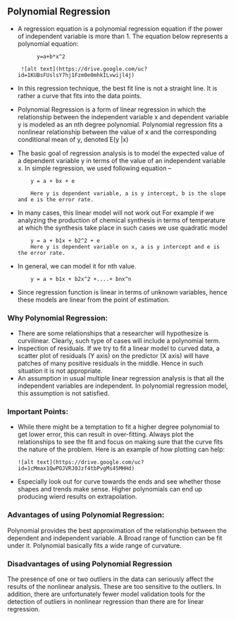 ## **Polynomial Regression**

- A regression equation is a polynomial regression equation if the power of independent variable is more than 1. The equation below represents a polynomial equation:

            y=a+b*x^2

       ![alt text](https://drive.google.com/uc?id=1KUBsFUslsY7hj1Fzm0e0mhkILvwijl4j)

- In this regression technique, the best fit line is not a straight line. It is rather a curve that fits into the data points.

- Polynomial Regression is a form of linear regression in which the relationship between the independent variable x and dependent variable y is modeled as an nth degree polynomial. Polynomial regression fits a nonlinear relationship between the value of x and the corresponding conditional mean of y, denoted E(y |x)

- The basic goal of regression analysis is to model the expected value of a dependent variable y in terms of the value of an independent variable x. In simple regression, we used following equation –

          y = a + bx + e

          Here y is dependent variable, a is y intercept, b is the slope and e is the error rate.

- In many cases, this linear model will not work out For example if we analyzing the production of chemical synthesis in terms of temperature at which the synthesis take place in such cases we use quadratic model

          y = a + b1x + b2^2 + e
          Here y is dependent variable on x, a is y intercept and e is the error rate.

- In general, we can model it for nth value.

          y = a + b1x + b2x^2 +....+ bnx^n

- Since regression function is linear in terms of unknown variables, hence these models are linear from the point of estimation.

### **Why Polynomial Regression:**

- There are some relationships that a researcher will hypothesize is curvilinear. Clearly, such type of cases will include a polynomial term.
- Inspection of residuals. If we try to fit a linear model to curved data, a scatter plot of residuals (Y axis) on the predictor (X axis) will have patches of many positive residuals in the middle. Hence in such situation it is not appropriate.
- An assumption in usual multiple linear regression analysis is that all the independent variables are independent. In polynomial regression model, this assumption is not satisfied.

### **Important Points**:

- While there might be a temptation to fit a higher degree polynomial to get lower error, this can result in over-fitting. Always plot the relationships to see the fit and focus on making sure that the curve fits the nature of the problem. Here is an example of how plotting can help:

      ![alt text](https://drive.google.com/uc?id=1cMmax1QwPOJVRJ0Jzf4tbPvgMs45MHHd)

- Especially look out for curve towards the ends and see whether those shapes and trends make sense. Higher polynomials can end up producing wierd results on extrapolation.

### **Advantages of using Polynomial Regression:**

Polynomial provides the best approximation of the relationship between the dependent and independent variable.
A Broad range of function can be fit under it.
Polynomial basically fits a wide range of curvature.

### **Disadvantages of using Polynomial Regression**

The presence of one or two outliers in the data can seriously affect the results of the nonlinear analysis.
These are too sensitive to the outliers.
In addition, there are unfortunately fewer model validation tools for the detection of outliers in nonlinear regression than there are for linear regression.
